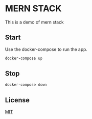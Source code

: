 # MERN STACK

This is a demo of mern stack

## Start

Use the docker-compose to run the app.

```bash
docker-compose up
```

## Stop

```bash
docker-compose down
```

## License

[MIT](https://choosealicense.com/licenses/mit/)
